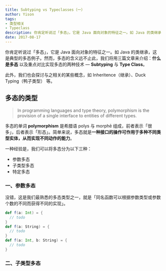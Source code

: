 ```yaml
---
title: Subtyping vs Typeclasses（一）
author: Yison
tags: 
- 类型相关
- Typeclass
description: 你肯定听说过「多态」，它是 Java 面向对象的特征之一。如 Java 的类继承，这是一个典型的多态例子。然而，多态的含义远不止此，我们将通过三篇文章来进一步介绍：什么是多态、实现多态的技术，以及不同技术的比较。
date: 2017-08-17
---
```


你肯定听说过「多态」，它是 Java 面向对象的特征之一。如 Java 的类继承，这是典型的多态例子。然而，多态的含义远不止此，我们将用三篇文章来介绍：**什么是多态** 以及重点对比实现多态的两种技术 — **Subtyping** 与 **Type Class**。

此外，我们也会探讨与之相关的某些概念，如 Inheritence（继承）、Duck Typing（鸭子类型） 等。

## 多态的类型

> In programming languages and type theory, polymorphism is the provision of a single interface to entities of different types.

多态的单词 **polymorphism** 是希腊语 polys 与 morphē 组成，前者表示「很多」，后者表示「形态」。简单来说，多态就是**一种接口的操作可作用于多种不同类型实体，从而实现不同动作的能力**。

一种经验是，我们可以将多态分为以下三种：

- 参数多态
- 子类型多态
- 特定多态

### 一、参数多态

没错，这是我们最熟悉的多态类型之一，就是「同名函数可以根据参数类型或参数个数的不同而获得不同的实现」。

```scala
def f(a: Int) = {
  // todo
}
def f(a: String) = {
  // todo
}
def f(a: Int, b: String) = {
  // todo
}
```

### 二、子类型多态






